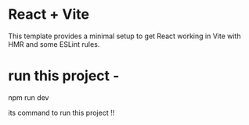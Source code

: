 # React + Vite

This template provides a minimal setup to get React working in Vite with HMR and some ESLint rules.

# run this project - 
 npm run dev 
 
its command to run this project !!
